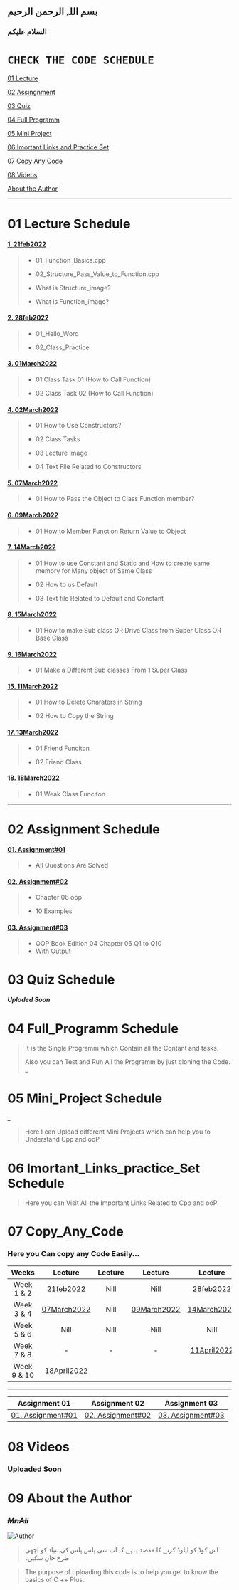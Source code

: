 ## بسم اللہ الرحمن الرحیم

### السلام علیکم
# `CHECK THE CODE SCHEDULE`
[01 Lecture](#01-lecture-schedule)

[02 Assingnment](#02-assignment-schedule)

[03 Quiz](#03-quiz-schedule)

[04 Full Programm](#04-full_programm-schedule)

[05 Mini Project](#05-mini_project-schedule)

[06 Imortant Links and Practice Set](06Important_Links_And_Practice_Set/uploded_soon)

[07 Copy Any Code](#07-copy_any_code)

[08 Videos](#08-videos)

[About the Author](#09-about-the-author)

***

<!-- /home/professor/Music/c++/cng-date02/git/07Copy_any_code/01Lecture/01Before_Mid/28Feb2022 -->
# 01 Lecture Schedule

#### [1. 21feb2022](01Lecture/01Before_Mid/01_21Feb2022)
>    - 01_Function_Basics.cpp
>
>    - 02_Structure_Pass_Value_to_Function.cpp
> 
>    - What is Structure_image?
>
>    - What is Function_image?
#### [2. 28feb2022](01Lecture/01Before_Mid/02_28Feb2022)
>    - 01_Hello_Word
> 
>    - 02_Class_Practice
#### [3. 01March2022](01Lecture/01Before_Mid/03_01March2022)
>    - 01 Class Task 01 (How to Call Function)
>
>    - 02 Class Task 02 (How to Call Function)
#### [4. 02March2022](01Lecture/01Before_Mid/04_02March2022)
>    - 01 How to Use Constructors?
>
>    - 02 Class Tasks
>
>    - 03 Lecture Image
>
>    - 04 Text File Related to Constructors
#### [5. 07March2022](01Lecture/01Before_Mid/05_07March2022)
>    - 01 How to Pass the Object to Class Function member?
>
#### [6. 09March2022](01Lecture/01Before_Mid/06_09March2022)
>    - 01 How to Member Function Return Value to Object
#### [7. 14March2022](01Lecture/01Before_Mid/07_14March2022)
>    - 01 How to use Constant and Static and How to create same memory for Many object of Same Class
>
>    - 02 How to us Default 
> 
>    - 03 Text file Related to Default and Constant
#### [8. 15March2022](01Lecture/01Before_Mid/08_15March2022)
>    - 01 How to make  Sub class OR Drive Class from Super Class OR Base Class
>
#### [9. 16March2022](01Lecture/01Before_Mid/09_16March2022)
>    - 01 Make a Different Sub classes From 1 Super Class
> 
#### [15. 11March2022](01Lecture/01Before_Mid/15_11April2022)
>    - 01 How to Delete Charaters in String
>    
>    - 02 How to Copy the String
#### [17. 13March2022](01Lecture/01Before_Mid/17_13April2022)
>    - 01 Friend Funciton
>
>    - 02 Friend Class
#### [18. 18March2022](01Lecture/02After_Mid/18_18April2022)
>    - 01 Weak Class Funciton
***
# 02 Assignment Schedule
#### [01. Assignment#01](02Assignment/01Before_Mid/01Assignment_01)
>    - All Questions Are Solved
#### [02. Assignment#02](02Assignment/01Before_Mid/02Assignment_02)
>    - Chapter 06 oop 
> 
>    - 10 Examples 
#### [03. Assignment#03](02Assignment/01Before_Mid/03Assignment_03)
>    - OOP Book Edition 04 Chapter 06 Q1 to Q10
>    - With Output

# 03 Quiz Schedule
##### Uploded Soon
# 04 Full_Programm Schedule


> It is the Single Programm which Contain all the Contant and tasks.
> 
> Also you can Test and Run All the Programm by just cloning the Code.
_
# 05 Mini_Project Schedule
_
> Here I can Upload different Mini Projects which can help you to Understand Cpp and ooP

# 06 Imortant_Links_practice_Set Schedule

> Here you can Visit All the Important Links Related to Cpp and ooP

# 07 Copy_Any_Code
### Here you Can copy any Code Easily...


|Weeks|Lecture|Lecture|Lecture|Lecture|Lecture|Lecture|
|:------:|:------:|:------:|:------:|:------:|:------:|:-------:|
|Week 1 & 2|[21feb2022](07Copy_any_code/01Lecture/01Before_Mid/01_21Feb2022)|Nill|Nill|[28feb2022](07Copy_any_code/01Lecture/01Before_Mid/02_28Feb2022)|[01March2022](07Copy_any_code/01Lecture/01Before_Mid/03_01March2022)|[02March2022](07Copy_any_code/01Lecture/01Before_Mid/04_02March2022)
|Week 3 & 4|[07March2022](07Copy_any_code/01Lecture/01Before_Mid/05_07March2022)|Nill|[09March2022](07Copy_any_code/01Lecture/01Before_Mid/06_09March2022)|[14March2022](07Copy_any_code/01Lecture/01Before_Mid/07_14March2022)|[15March2022](07Copy_any_code/01Lecture/01Before_Mid/08_15March2022)|[16March2022](07Copy_any_code/01Lecture/01Before_Mid/09_16March2022)
|Week 5 & 6|Nill|Nill|Nill|Nill|-|-|
|Week 7 & 8|-|-|-|[11April2022](07Copy_any_code/01Lecture/01Before_Mid/15_11April2022)|-|[13April2022](07Copy_any_code/01Lecture/01Before_Mid/17_13April2022)|
|Week 9 & 10|[18April2022](07Copy_any_code/01Lecture/02After_Mid/18_18April2022)|||||
***

|Assignment 01|Assignment 02|Assignment 03|
|:-------------:|:---------:|:-----------:|
|[01. Assignment#01](07Copy_any_code/02Assignment/01Before_Mid/01Assignment_01)|[02. Assignment#02](07Copy_any_code/02Assignment/01Before_Mid/02Assignment_02)|[03. Assignment#03](07Copy_any_code/02Assignment/01Before_Mid/03Assignment_03)|


# 08 Videos 
### Uploaded Soon
# 09 About the Author
### ~~_**Mr.Ali**_~~
![Author](09Readme_Data/01image.jpeg)



>  اس کوڈ کو اپلوڈ کرنے کا مقصد یہ ہے کہ آپ سی پلس پلس کی بنیاد کو اچھی طرح جان سکیں۔

>The purpose of uploading this code is to help you get to know the basics of C ++ Plus.
